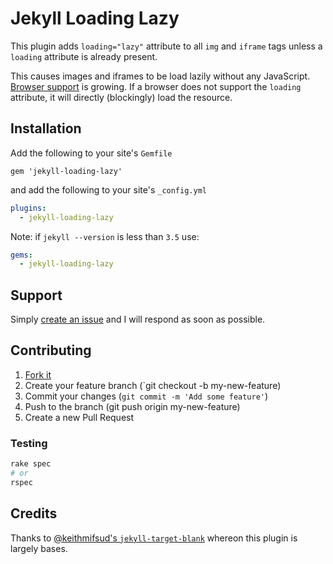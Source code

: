 # Jekyll Loading Lazy

This plugin adds `loading="lazy"` attribute to all `img` and `iframe` tags
unless a `loading` attribute is already present.

This causes images and iframes to be load lazily without any JavaScript.
[Browser support](https://caniuse.com/#feat=loading-lazy-attr) is growing.
If a browser does not support the `loading` attribute, it will directly
(blockingly) load the resource.

## Installation

Add the following to your site's `Gemfile`

```
gem 'jekyll-loading-lazy'
```

and add the following to your site's `_config.yml`

```yml
plugins:
  - jekyll-loading-lazy
```

Note: if `jekyll --version` is less than `3.5` use:

```yml
gems:
  - jekyll-loading-lazy
```

## Support

Simply [create an issue](https://github.com/gildesmarais/jekyll-loading-lazy/issues/new) and I will respond as soon as possible.


## Contributing

1. [Fork it](https://github.com/gildesmarais/jekyll-loading-lazy/fork)
2. Create your feature branch (`git checkout -b my-new-feature)
3. Commit your changes (`git commit -m 'Add some feature'`)
4. Push to the branch (git push origin my-new-feature)
4. Create a new Pull Request


### Testing

```bash
rake spec
# or
rspec
```

## Credits

Thanks to [@keithmifsud's `jekyll-target-blank`](https://github.com/keithmifsud/jekyll-target-blank) whereon this plugin is largely bases.
